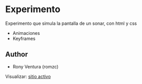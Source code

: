 # Experimento
Experimento que simula la pantalla de un sonar, con html y css

- Animaciones
- Keyframes

## Author
- Rony Ventura (romzc)

Visualizar: [sitio activo](https://romzc.github.io/sonar-exp/)
